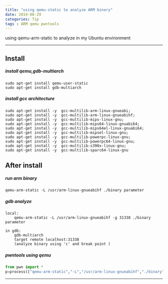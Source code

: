 ```yaml
---
title: "using qemu-static to analyze ARM binary"
date: 2019-06-29
categories: Tip
tags : ARM qemu pwntools
---
```



using qemu-arm-static to analyze in my Ubuntu environment

---


Install
-----

##### install qemu,gdb-multiarch
```
sudo apt-get install qemu-user-static
sudo apt-get install gdb-multiarch
```


##### install gcc architecture
```
sudo apt-get install -y  gcc-multilib-arm-linux-gnueabi;
sudo apt-get install -y  gcc-multilib-arm-linux-gnueabihf;
sudo apt-get install -y  gcc-multilib-mips-linux-gnu;
sudo apt-get install -y  gcc-multilib-mips64-linux-gnuabi64;
sudo apt-get install -y  gcc-multilib-mips64el-linux-gnuabi64;
sudo apt-get install -y  gcc-multilib-mipsel-linux-gnu;
sudo apt-get install -y  gcc-multilib-powerpc-linux-gnu;
sudo apt-get install -y  gcc-multilib-powerpc64-linux-gnu;
sudo apt-get install -y  gcc-multilib-s390x-linux-gnu;
sudo apt-get install -y  gcc-multilib-sparc64-linux-gnu
```

After install
-----

##### run arm binary
```
qemu-arm-static -L /usr/arm-linux-gnueabihf ./binary parameter
```

##### gdb analyze
```
local:
    qemu-arm-static -L /usr/arm-linux-gnueabihf -g 31338 ./binary parameter

in gdb:
    gdb-multiarch
    target remote localhost:31338
    (analyze binary using 'c' and break point ) 
```

##### pwntools using qemu

```python
from pwn import *
p=process(["qemu-arm-static","-L","/usr/arm-linux-gnueabihf","./binary","parameter"])
```
-----
